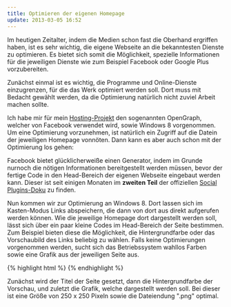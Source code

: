 ```yaml
---
title: Optimieren der eigenen Homepage
update: 2013-03-05 16:52
---
```


Im heutigen Zeitalter, indem die Medien schon fast die Oberhand ergriffen haben, ist es sehr wichtig, die eigene Webseite an die bekanntesten Dienste zu optimieren. Es bietet sich somit die Möglichkeit, spezielle Informationen für die jeweiligen Dienste wie zum Beispiel Facebook oder Google Plus vorzubereiten.

Zunächst einmal ist es wichtig, die Programme und Online-Dienste einzugrenzen, für die das Werk optimiert werden soll. Dort muss mit Bedacht gewählt werden, da die Optimierung natürlich nicht zuviel Arbeit machen sollte.

Ich habe mir für mein [Hosting-Projekt][1] den sogenannten OpenGraph, welcher von Facebook verwendet wird, sowie Windows 8 vorgenommen. Um eine Optimierung vorzunehmen, ist natürlich ein Zugriff auf die Datein der jeweiligen Homepage vonnöten. Dann kann es aber auch schon mit der Optimierung los gehen:

Facebook bietet glücklicherweiße einen Generator, indem im Grunde nurnoch die nötigen Informationen bereitgestellt werden müssen, bevor der fertige Code in den Head-Bereich der eigenen Webseite eingebaut werden kann. Dieser ist seit einigen Monaten im **zweiten Teil** der offiziellen [Social Plugins-Doku][2] zu finden.

Nun kommen wir zur Optimierung an Windows 8. Dort lassen sich im Kasten-Modus Links abspeichern, die dann von dort aus direkt aufgerufen werden können. Wie die jeweilige Homepage dort dargestellt werden soll, lässt sich über ein paar kleine Codes im Head-Bereich der Seite bestimmen. Zum Beispiel bieten diese die Möglichkeit, die Hintergrundfarbe oder das Vorschaubild des Links beliebig zu wählen. Falls keine Optimierungen vorgenommen werden, sucht sich das Betriebssystem wahllos Farben sowie eine Grafik aus der jeweiligen Seite aus.

{% highlight html %}
<meta name="application-name" content="Name der Webseite"/> 
<meta name="msapplication-TileColor" content="#000000"/>
<meta name="msapplication-TileImage" content="windowsico.png"/>
{% endhighlight %}

Zunächst wird der Titel der Seite gesetzt, dann die Hintergrundfarbe der Vorschau, und zuletzt die Grafik, welche dargestellt werden soll. Bei dieser ist eine Größe von 250 x 250 Pixeln sowie die Dateiendung ".png" optimal.

[1]: http://www.frewhost.net
[2]: https://developers.facebook.com/docs/reference/plugins/like/